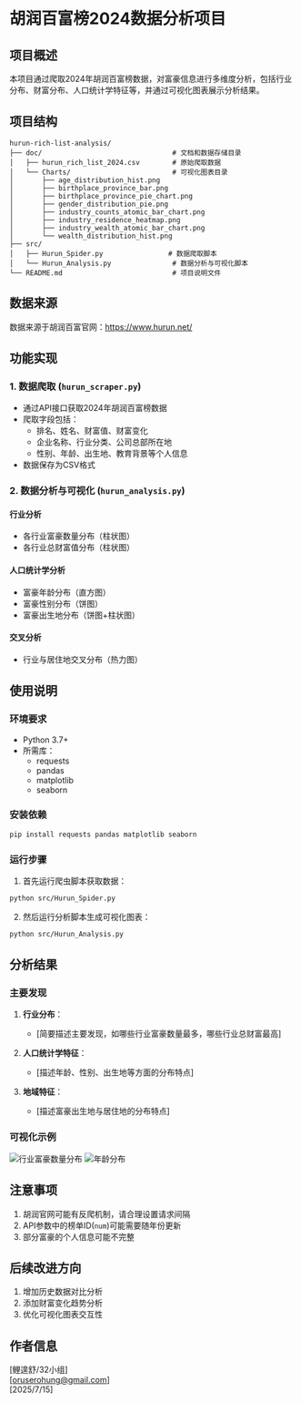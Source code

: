 # 胡润百富榜2024数据分析项目

## 项目概述

本项目通过爬取2024年胡润百富榜数据，对富豪信息进行多维度分析，包括行业分布、财富分布、人口统计学特征等，并通过可视化图表展示分析结果。

## 项目结构

```
hurun-rich-list-analysis/
├── doc/                                # 文档和数据存储目录
│   ├── hurun_rich_list_2024.csv        # 原始爬取数据
│   └── Charts/                         # 可视化图表目录
│       ├── age_distribution_hist.png
│       ├── birthplace_province_bar.png
│       ├── birthplace_province_pie_chart.png
│       ├── gender_distribution_pie.png
│       ├── industry_counts_atomic_bar_chart.png
│       ├── industry_residence_heatmap.png
│       ├── industry_wealth_atomic_bar_chart.png
│       └── wealth_distribution_hist.png
├── src/
│   ├── Hurun_Spider.py                # 数据爬取脚本
│   └── Hurun_Analysis.py               # 数据分析与可视化脚本
└── README.md                           # 项目说明文件
```

## 数据来源

数据来源于胡润百富官网：https://www.hurun.net/

## 功能实现

### 1. 数据爬取 (`hurun_scraper.py`)

- 通过API接口获取2024年胡润百富榜数据
- 爬取字段包括：
  - 排名、姓名、财富值、财富变化
  - 企业名称、行业分类、公司总部所在地
  - 性别、年龄、出生地、教育背景等个人信息
- 数据保存为CSV格式

### 2. 数据分析与可视化 (`hurun_analysis.py`)

#### 行业分析
- 各行业富豪数量分布（柱状图）
- 各行业总财富值分布（柱状图）

#### 人口统计学分析
- 富豪年龄分布（直方图）
- 富豪性别分布（饼图）
- 富豪出生地分布（饼图+柱状图）

#### 交叉分析
- 行业与居住地交叉分布（热力图）

## 使用说明

### 环境要求

- Python 3.7+
- 所需库：
  - requests
  - pandas
  - matplotlib
  - seaborn

### 安装依赖

```bash
pip install requests pandas matplotlib seaborn
```

### 运行步骤

1. 首先运行爬虫脚本获取数据：
```bash
python src/Hurun_Spider.py
```

2. 然后运行分析脚本生成可视化图表：
```bash
python src/Hurun_Analysis.py
```

## 分析结果

### 主要发现

1. **行业分布**：
   - [简要描述主要发现，如哪些行业富豪数量最多，哪些行业总财富最高]

2. **人口统计学特征**：
   - [描述年龄、性别、出生地等方面的分布特点]

3. **地域特征**：
   - [描述富豪出生地与居住地的分布特点]

### 可视化示例

![行业富豪数量分布](doc/Charts/industry_counts_atomic_bar_chart.png)
![年龄分布](doc/Charts/age_distribution_hist.png)

## 注意事项

1. 胡润官网可能有反爬机制，请合理设置请求间隔
2. API参数中的榜单ID(`num`)可能需要随年份更新
3. 部分富豪的个人信息可能不完整

## 后续改进方向

1. 增加历史数据对比分析
2. 添加财富变化趋势分析
3. 优化可视化图表交互性

## 作者信息

[鲤遑舒/32小组]  
[oruserohung@gmail.com]  
[2025/7/15]